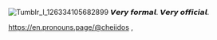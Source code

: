 ![Tumblr_l_126334105682899](https://github.com/user-attachments/assets/bc32541b-320f-4881-a74c-cddf467e081b)
𝙑𝙚𝙧𝙮 𝙛𝙤𝙧𝙢𝙖𝙡. 𝙑𝙚𝙧𝙮 𝙤𝙛𝙛𝙞𝙘𝙞𝙖𝙡.

https://en.pronouns.page/@cheiidos , 
